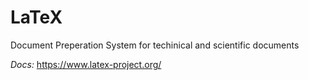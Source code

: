 # LaTeX

Document Preperation System for techinical and scientific documents

*Docs:* <https://www.latex-project.org/>
